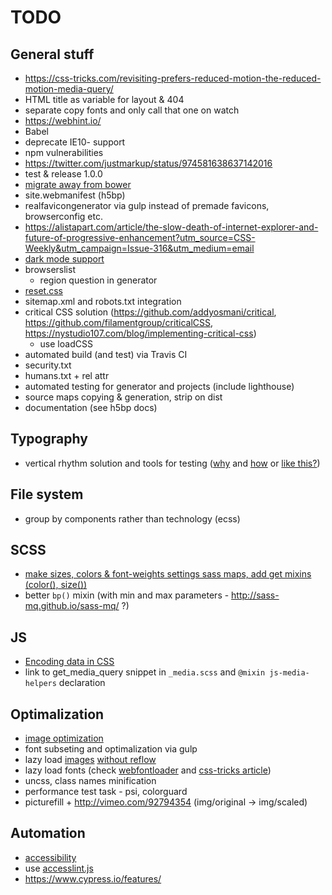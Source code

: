 # TODO

## General stuff
* https://css-tricks.com/revisiting-prefers-reduced-motion-the-reduced-motion-media-query/
* HTML title as variable for layout & 404
* separate copy fonts and only call that one on watch
* https://webhint.io/
* Babel
* deprecate IE10- support
* npm vulnerabilities
* https://twitter.com/justmarkup/status/974581638637142016
* test & release 1.0.0
* [migrate away from bower](https://bower.io/blog/2017/how-to-migrate-away-from-bower/)
* site.webmanifest (h5bp)
* realfavicongenerator via gulp instead of premade favicons, browserconfig etc.
* https://alistapart.com/article/the-slow-death-of-internet-explorer-and-future-of-progressive-enhancement?utm_source=CSS-Weekly&utm_campaign=Issue-316&utm_medium=email
* [dark mode support](https://paulmillr.com/posts/using-dark-mode-in-css/?utm_source=CSS-Weekly&utm_campaign=Issue-337&utm_medium=email)
* browserslist
  * region question in generator
* [reset.css](https://scotch.io/tutorials/a-look-at-bootstrap-4s-new-reset-rebootcss)
* sitemap.xml and robots.txt integration
* critical CSS solution (https://github.com/addyosmani/critical, https://github.com/filamentgroup/criticalCSS, https://nystudio107.com/blog/implementing-critical-css)
  * use loadCSS
* automated build (and test) via Travis CI
* security.txt
* humans.txt + rel attr
* automated testing for generator and projects (include lighthouse)
* source maps copying & generation, strip on dist
* documentation (see h5bp docs)


## Typography
* vertical rhythm solution and tools for testing ([why](http://zellwk.com/blog/why-vertical-rhythms/) and [how](https://scotch.io/tutorials/aesthetic-sass-3-typography-and-vertical-rhythm	) or [like this?](https://matejlatin.github.io/Gutenberg/))


## File system
* group by components rather than technology (ecss)


## SCSS
* [make sizes, colors & font-weights settings sass maps, add get mixins (color(), size())](https://www.viget.com/articles/maps-math-and-magic-build-a-flexible-variable-system-in-sass/)
* better `bp()` mixin (with min and max parameters - http://sass-mq.github.io/sass-mq/ ?)


## JS
* [Encoding data in CSS](http://ofcodeandcolor.com/2017/04/02/encoding-data-in-css/)
* link to get_media_query snippet in `_media.scss` and `@mixin js-media-helpers` declaration


## Optimalization
* [image optimization](https://dougsillars.com/2018/05/21/state-of-the-web-top-image-optimization-strategies/)
* font subseting and optimalization via gulp
* lazy load [images](http://developer.telerik.com/featured/lazy-loading-images-on-the-web/) [without reflow](https://css-tricks.com/preventing-content-reflow-from-lazy-loaded-images/)
* lazy load fonts (check [webfontloader](https://github.com/typekit/webfontloader) and [css-tricks article](https://css-tricks.com/loading-web-fonts-with-the-web-font-loader/))
* uncss, class names minification
* performance test task - psi, colorguard
* picturefill + http://vimeo.com/92794354 (img/original -> img/scaled)


## Automation
* [accessibility](https://github.com/github/accessibilityjs)
* use [accesslint.js](https://github.com/accesslint/accesslint.js)
* https://www.cypress.io/features/
